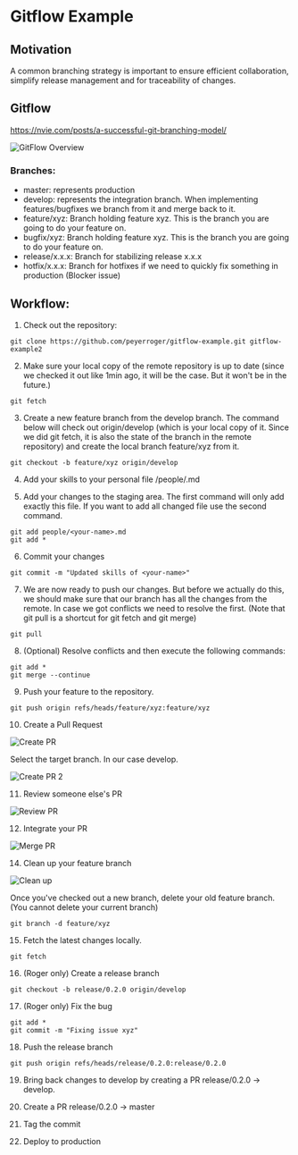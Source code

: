 # Gitflow Example

## Motivation
A common branching strategy is important to ensure efficient collaboration, simplify release management and for traceability of changes.

## Gitflow

https://nvie.com/posts/a-successful-git-branching-model/

![GitFlow Overview](./images/gitflow-overview.png)

### Branches:
- master: represents production
- develop: represents the integration branch. When implementing features/bugfixes we branch from it and merge back to it.
- feature/xyz: Branch holding feature xyz. This is the branch you are going to do your feature on.
- bugfix/xyz: Branch holding feature xyz. This is the branch you are going to do your feature on.
- release/x.x.x: Branch for stabilizing release x.x.x
- hotfix/x.x.x: Branch for hotfixes if we need to quickly fix something in production (Blocker issue)

## Workflow:

1. Check out the repository:

```shell
git clone https://github.com/peyerroger/gitflow-example.git gitflow-example2
```

2. Make sure your local copy of the remote repository is up to date (since we checked it out like 1min ago, it will be the case. But it won't be in the future.)

```shell
git fetch
```

3. Create a new feature branch from the develop branch.
The command below will check out origin/develop (which is your local copy of it. Since we did git fetch, it is also the state of the branch in the remote repository) and create the local branch feature/xyz from it.

```shell
git checkout -b feature/xyz origin/develop
```

4. Add your skills to your personal file /people/<your-name>.md

5. Add your changes to the staging area.
The first command will only add exactly this file.
If you want to add all changed file use the second command.
```shell
git add people/<your-name>.md
git add *
```
6. Commit your changes
```shell
git commit -m "Updated skills of <your-name>"
```

7. We are now ready to push our changes.
But before we actually do this, we should make sure that our branch has all the changes from the remote.
In case we got conflicts we need to resolve the first. (Note that git pull is a shortcut for git fetch and git merge)

```shell
git pull
```

8. (Optional) Resolve conflicts and then execute the following commands:
```shell
git add *
git merge --continue
```

9. Push your feature to the repository.
```shell
git push origin refs/heads/feature/xyz:feature/xyz
```

10. Create a Pull Request

![Create PR](./images/create-PR.png)

Select the target branch. In our case develop.

![Create PR 2](./images/create-PR-2.png)

11. Review someone else's PR

![Review PR](./images/review-PR.png)

12. Integrate your PR

![Merge PR](./images/merge-PR.png)

14. Clean up your feature branch

![Clean up](./images/delete-branch.png)

Once you've checked out a new branch, delete your old feature branch. (You cannot delete your current branch)
```shell
git branch -d feature/xyz
```

15. Fetch the latest changes locally.

```shell
git fetch
```

16. (Roger only) Create a release branch

```shell
git checkout -b release/0.2.0 origin/develop
```

17. (Roger only) Fix the bug
```shell
git add *
git commit -m "Fixing issue xyz"
```

18. Push the release branch

```shell
git push origin refs/heads/release/0.2.0:release/0.2.0
```

19. Bring back changes to develop by creating a PR release/0.2.0 -> develop.

20. Create a PR release/0.2.0 -> master

21. Tag the commit

23. Deploy to production












